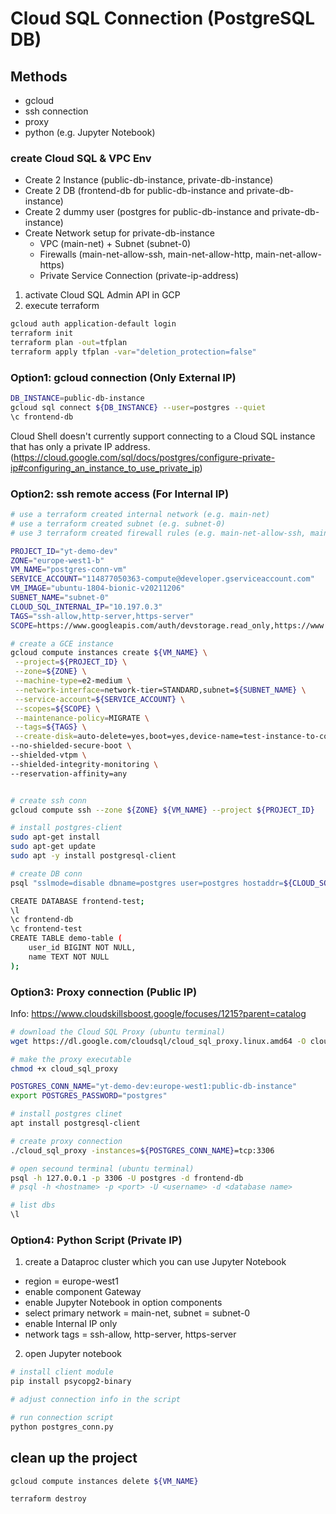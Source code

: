 # Cloud SQL Connection (PostgreSQL DB)

## Methods
- gcloud
- ssh connection
- proxy
- python (e.g. Jupyter Notebook)


### create Cloud SQL & VPC Env
- Create 2 Instance (public-db-instance, private-db-instance)
- Create 2 DB (frontend-db for public-db-instance and private-db-instance)
- Create 2 dummy user (postgres for public-db-instance and private-db-instance)
- Create Network setup for private-db-instance 
    - VPC (main-net) + Subnet (subnet-0)
    - Firewalls (main-net-allow-ssh, main-net-allow-http, main-net-allow-https)
    - Private Service Connection (private-ip-address)

1. activate Cloud SQL Admin API in GCP
2. execute terraform
```bash
gcloud auth application-default login
terraform init
terraform plan -out=tfplan
terraform apply tfplan -var="deletion_protection=false"
```

### Option1: gcloud connection (Only External IP)

```bash
DB_INSTANCE=public-db-instance
gcloud sql connect ${DB_INSTANCE} --user=postgres --quiet
\c frontend-db 
```
Cloud Shell doesn't currently support connecting to a Cloud SQL instance that has only a private IP address. (https://cloud.google.com/sql/docs/postgres/configure-private-ip#configuring_an_instance_to_use_private_ip)


### Option2: ssh remote access (For Internal IP)

```bash
# use a terraform created internal network (e.g. main-net)
# use a terraform created subnet (e.g. subnet-0)
# use 3 terraform created firewall rules (e.g. main-net-allow-ssh, main-net-allow-http, main-net-allow-https)

PROJECT_ID="yt-demo-dev"
ZONE="europe-west1-b"
VM_NAME="postgres-conn-vm"
SERVICE_ACCOUNT="114877050363-compute@developer.gserviceaccount.com"
VM_IMAGE="ubuntu-1804-bionic-v20211206"
SUBNET_NAME="subnet-0"
CLOUD_SQL_INTERNAL_IP="10.197.0.3"
TAGS="ssh-allow,http-server,https-server"
SCOPE=https://www.googleapis.com/auth/devstorage.read_only,https://www.googleapis.com/auth/logging.write,https://www.googleapis.com/auth/monitoring.write,https://www.googleapis.com/auth/servicecontrol,https://www.googleapis.com/auth/service.management.readonly,https://www.googleapis.com/auth/trace.append

# create a GCE instance
gcloud compute instances create ${VM_NAME} \
 --project=${PROJECT_ID} \
 --zone=${ZONE} \
 --machine-type=e2-medium \
 --network-interface=network-tier=STANDARD,subnet=${SUBNET_NAME} \
 --service-account=${SERVICE_ACCOUNT} \
 --scopes=${SCOPE} \
 --maintenance-policy=MIGRATE \
 --tags=${TAGS} \
 --create-disk=auto-delete=yes,boot=yes,device-name=test-instance-to-connect-sql,image=projects/ubuntu-os-cloud/global/images/${VM_IMAGE},mode=rw,size=10,type=projects/${PROJECT_ID}/zones/${ZONE}/diskTypes/pd-balanced \
--no-shielded-secure-boot \
--shielded-vtpm \
--shielded-integrity-monitoring \
--reservation-affinity=any


# create ssh conn
gcloud compute ssh --zone ${ZONE} ${VM_NAME} --project ${PROJECT_ID}

# install postgres-client
sudo apt-get install
sudo apt-get update
sudo apt -y install postgresql-client

# create DB conn
psql "sslmode=disable dbname=postgres user=postgres hostaddr=${CLOUD_SQL_INTERNAL_IP}"

CREATE DATABASE frontend-test;
\l
\c frontend-db
\c frontend-test
CREATE TABLE demo-table (
    user_id BIGINT NOT NULL, 
    name TEXT NOT NULL
); 
```

### Option3: Proxy connection (Public IP)
Info: https://www.cloudskillsboost.google/focuses/1215?parent=catalog


```bash
# download the Cloud SQL Proxy (ubuntu terminal)
wget https://dl.google.com/cloudsql/cloud_sql_proxy.linux.amd64 -O cloud_sql_proxy

# make the proxy executable
chmod +x cloud_sql_proxy

POSTGRES_CONN_NAME="yt-demo-dev:europe-west1:public-db-instance"
export POSTGRES_PASSWORD="postgres"

# install postgres clinet
apt install postgresql-client

# create proxy connection
./cloud_sql_proxy -instances=${POSTGRES_CONN_NAME}=tcp:3306

# open secound terminal (ubuntu terminal)
psql -h 127.0.0.1 -p 3306 -U postgres -d frontend-db 
# psql -h <hostname> -p <port> -U <username> -d <database name>

# list dbs
\l
```

### Option4: Python Script (Private IP)

1. create a Dataproc cluster which you can use Jupyter Notebook
- region = europe-west1
- enable component Gateway
- enable Jupyter Notebook in option components
- select primary network = main-net, subnet = subnet-0
- enable Internal IP only
- network tags = ssh-allow, http-server, https-server

2. open Jupyter notebook

```bash
# install client module
pip install psycopg2-binary

# adjust connection info in the script

# run connection script
python postgres_conn.py

```

## clean up the project
```bash
gcloud compute instances delete ${VM_NAME}

terraform destroy
```